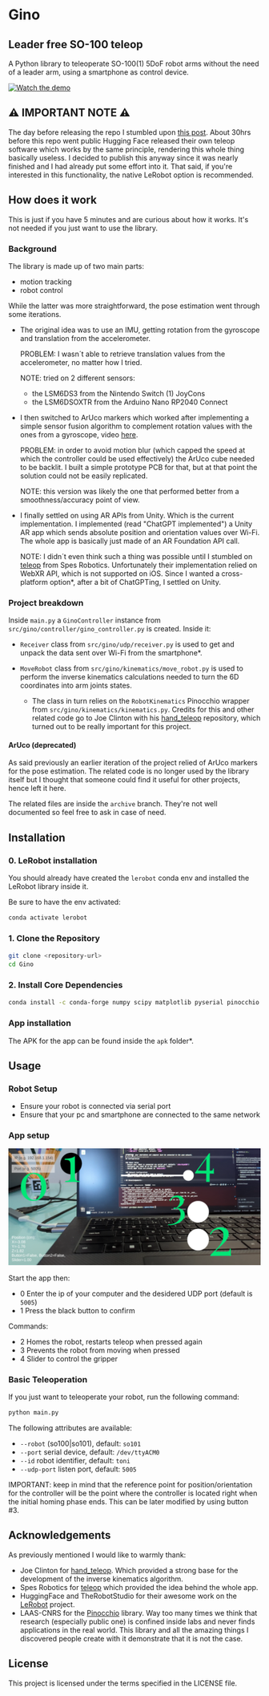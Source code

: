 # Gino
## Leader free SO-100 teleop


A Python library to teleoperate SO-100(1) 5DoF robot arms without the need of a leader arm, using a smartphone as control device.

[![Watch the demo](https://img.youtube.com/vi/p6s8waqRF64/hqdefault.jpg)](https://youtu.be/p6s8waqRF64)

## ⚠️ IMPORTANT NOTE ⚠️
The day before releasing the repo I stumbled upon [this post](https://www.linkedin.com/feed/update/urn:li:activity:7374436299757264896/). About 30hrs before this repo went public Hugging Face released their own teleop software which works by the same principle, rendering this whole thing basically useless. I decided to publish this anyway since it was nearly finished and I had already put some effort into it. That said, if you're interested in this functionality, the native LeRobot option is recommended.


## How does it work


This is just if you have 5 minutes and are curious about how it works. It's not needed if you just want to use the library.


### Background


The library is made up of two main parts:
- motion tracking
- robot control


While the latter was more straightforward, the pose estimation went through some iterations.


- The original idea was to use an IMU, getting rotation from the gyroscope and translation from the accelerometer.


  PROBLEM: I wasn´t able to retrieve translation values from the accelerometer, no matter how I tried.


  NOTE: tried on 2 different sensors:
     - the LSM6DS3 from the Nintendo Switch (1) JoyCons
     - the LSM6DSOXTR from the Arduino Nano RP2040 Connect


- I then switched to ArUco markers which worked after implementing a simple sensor fusion algorithm to complement rotation values with the ones from a gyroscope, video [here](https://www.youtube.com/watch?v=MJFxeeDT9zo&list=PLoMn4XSmzQVu8NEgxb1Ril7S2hY5TnDDn&index=2).


  PROBLEM: in order to avoid motion blur (which capped the speed at which the controller could be used effectively) the ArUco cube needed to be backlit. I built a simple prototype PCB for that, but at that point the solution could not be easily replicated.


  NOTE: this version was likely the one that performed better from a smoothness/accuracy point of view.


- I finally settled on using AR APIs from Unity. Which is the current implementation. I implemented (read "ChatGPT implemented") a Unity AR app which sends absolute position and orientation values over Wi-Fi. The whole app is basically just made of an AR Foundation API call.


  NOTE: I didn´t even think such a thing was possible until I stumbled on [teleop](https://github.com/SpesRobotics/teleop) from Spes Robotics. Unfortunately their implementation relied on WebXR API, which is not supported on iOS. Since I wanted a cross-platform option*, after a bit of ChatGPTing, I settled on Unity.


### Project breakdown


Inside `main.py` a `GinoController` instance from `src/gino/controller/gino_controller.py` is created. Inside it:


- `Receiver` class from `src/gino/udp/receiver.py` is used to get and unpack the data sent over Wi-Fi from the smartphone*.


- `MoveRobot` class from `src/gino/kinematics/move_robot.py` is used to perform the inverse kinematics calculations needed to turn the 6D coordinates into arm joints states.


  - The class in turn relies on the `RobotKinematics` Pinocchio wrapper from `src/gino/kinematics/kinematics.py`. Credits for this and other related code go to Joe Clinton with his [hand_teleop](https://github.com/Joeclinton1/hand-teleop) repository, which turned out to be really important for this project.


#### ArUco (deprecated)
As said previously an earlier iteration of the project relied of ArUco markers for the pose estimation. The related code is no longer used by the library itself but I thought that someone could find it useful for other projects, hence left it here.


The related files are inside the `archive` branch. They're not well documented so feel free to ask in case of need.


## Installation


### 0. LeRobot installation


You should already have created the `lerobot` conda env and installed the LeRobot library inside it.


Be sure to have the env activated:
```bash
conda activate lerobot
```


### 1. Clone the Repository
```bash
git clone <repository-url>
cd Gino
```


### 2. Install Core Dependencies
```bash
conda install -c conda-forge numpy scipy matplotlib pyserial pinocchio
```

### App installation
The APK for the app can be found inside the `apk` folder*.


## Usage


### Robot Setup
- Ensure your robot is connected via serial port
- Ensure that your pc and smartphone are connected to the same network


### App setup
![App screenshot](data/screenshot.png)


Start the app then:
- 0 Enter the ip of your computer and the desidered UDP port (default is `5005`)
- 1 Press the black button to confirm


Commands:
- 2 Homes the robot, restarts teleop when pressed again
- 3 Prevents the robot from moving when pressed
- 4 Slider to control the gripper


### Basic Teleoperation
If you just want to teleoperate your robot, run the following command:


```bash
python main.py
```


The following attributes are available:


- `--robot` (so100|so101), default: `so101`
- `--port` serial device, default: `/dev/ttyACM0`
- `--id` robot identifier, default: `toni`
- `--udp-port` listen port, default: `5005`


IMPORTANT: keep in mind that the reference point for position/orientation for the controller will be the point where the controller is located right when the initial homing phase ends. This can be later modified by using button #3.


## Acknowledgements


As previously mentioned I would like to warmly thank:


- Joe Clinton for [hand_teleop](https://github.com/Joeclinton1/hand-teleop). Which provided a strong base for the development of the inverse kinematics algorithm.
- Spes Robotics for [teleop](https://github.com/SpesRobotics/teleop) which provided the idea behind the whole app.
- HuggingFace and TheRobotStudio for their awesome work on the [LeRobot](https://github.com/huggingface/lerobot) project.
- LAAS-CNRS for the [Pinocchio](https://stack-of-tasks.github.io/pinocchio/) library. Way too many times we think that research (especially public one) is confined inside labs and never finds applications in the real world. This library and all the amazing things I discovered people create with it demonstrate that it is not the case.


## License

This project is licensed under the terms specified in the LICENSE file.
